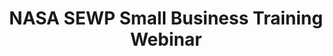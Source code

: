 ---
title: "NASA SEWP Small Business Training Webinar"
organizer: "SEWP"
url-link: "https://gsa.zoomgov.com/webinar/register/WN_0f4-IXXdSOCBiOalBMefEw?utm_medium=email&utm_source=govDelivery"
description: "An overview of the SEWP contracts and scope along with a demo of the SEWP customer tools."
start-time: "2023-06-28T13:00:00-00:00"
end-time: "2023-06-28T15:00:00-00:00"
event-type: "Online"
gov-only: "true"
is-external: "true"
---